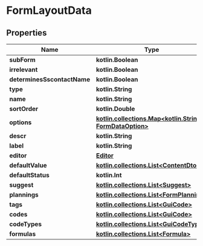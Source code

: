 
# FormLayoutData

## Properties
Name | Type | Description | Notes
------------ | ------------- | ------------- | -------------
**subForm** | **kotlin.Boolean** |  |  [optional]
**irrelevant** | **kotlin.Boolean** |  |  [optional]
**determinesSscontactName** | **kotlin.Boolean** |  |  [optional]
**type** | **kotlin.String** |  |  [optional]
**name** | **kotlin.String** |  |  [optional]
**sortOrder** | **kotlin.Double** |  |  [optional]
**options** | [**kotlin.collections.Map&lt;kotlin.String, FormDataOption&gt;**](FormDataOption.md) |  |  [optional]
**descr** | **kotlin.String** |  |  [optional]
**label** | **kotlin.String** |  |  [optional]
**editor** | [**Editor**](Editor.md) |  |  [optional]
**defaultValue** | [**kotlin.collections.List&lt;ContentDto&gt;**](ContentDto.md) |  |  [optional]
**defaultStatus** | **kotlin.Int** |  |  [optional]
**suggest** | [**kotlin.collections.List&lt;Suggest&gt;**](Suggest.md) |  |  [optional]
**plannings** | [**kotlin.collections.List&lt;FormPlanning&gt;**](FormPlanning.md) |  |  [optional]
**tags** | [**kotlin.collections.List&lt;GuiCode&gt;**](GuiCode.md) |  |  [optional]
**codes** | [**kotlin.collections.List&lt;GuiCode&gt;**](GuiCode.md) |  |  [optional]
**codeTypes** | [**kotlin.collections.List&lt;GuiCodeType&gt;**](GuiCodeType.md) |  |  [optional]
**formulas** | [**kotlin.collections.List&lt;Formula&gt;**](Formula.md) |  |  [optional]
